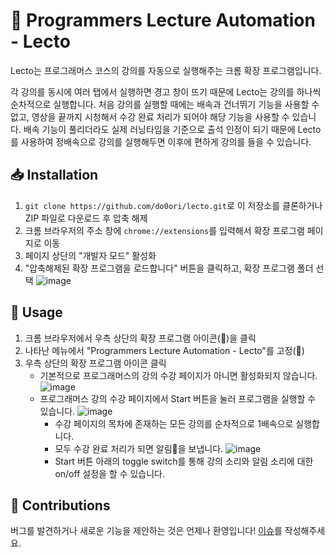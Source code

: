 # 🚀 Programmers Lecture Automation - Lecto
Lecto는 프로그래머스 코스의 강의를 자동으로 실행해주는 크롬 확장 프로그램입니다.

각 강의를 동시에 여러 탭에서 실행하면 경고 창이 뜨기 때문에 Lecto는 강의를 하나씩 순차적으로 실행합니다. 처음 강의를 실행할 때에는 배속과 건너뛰기 기능을 사용할 수 없고, 영상을 끝까지 시청해서 수강 완료 처리가 되어야 해당 기능을 사용할 수 있습니다. 배속 기능이 풀리더라도 실제 러닝타임을 기준으로 출석 인정이 되기 때문에 Lecto를 사용하여 정배속으로 강의를 실행해두면 이후에 편하게 강의를 들을 수 있습니다.

## 📥 Installation

1. `git clone https://github.com/do0ori/lecto.git`로 이 저장소를 클론하거나 ZIP 파일로 다운로드 후 압축 해제
2. 크롬 브라우저의 주소 창에 `chrome://extensions`를 입력해서 확장 프로그램 페이지로 이동
3. 페이지 상단의 "개발자 모드" 활성화
4. "압축해제된 확장 프로그램을 로드합니다" 버튼을 클릭하고, 확장 프로그램 폴더 선택
![image](https://github.com/do0ori/lecto/assets/71831926/be6c0313-fdeb-4c7d-a54a-859f88ac2d68)

## 📖 Usage

1. 크롬 브라우저에서 우측 상단의 확장 프로그램 아이콘(🧩)을 클릭
2. 나타난 메뉴에서 "Programmers Lecture Automation - Lecto"를 고정(📌)
3. 우측 상단의 확장 프로그램 아이콘 클릭
    - 기본적으로 프로그래머스의 강의 수강 페이지가 아니면 활성화되지 않습니다.
        ![image](https://github.com/do0ori/lecto/assets/71831926/b950edff-e09d-4f13-8bf3-decd5ad43b8b)
    - 프로그래머스 강의 수강 페이지에서 Start 버튼을 눌러 프로그램을 실행할 수 있습니다.
        ![image](https://github.com/do0ori/lecto/assets/71831926/25e653fa-217b-4704-91c2-f4d78ff3baa3)
        - 수강 페이지의 목차에 존재하는 모든 강의를 순차적으로 1배속으로 실행합니다.
        - 모두 수강 완료 처리가 되면 알림🔔을 보냅니다.
            ![image](https://github.com/do0ori/lecto/assets/71831926/2725cd0e-5131-41bf-a2b0-ce4c388524ff)
        - Start 버튼 아래의 toggle switch를 통해 강의 소리와 알림 소리에 대한 on/off 설정을 할 수 있습니다.

## 🤝 Contributions
버그를 발견하거나 새로운 기능을 제안하는 것은 언제나 환영입니다! [이슈](https://github.com/do0ori/lecto/issues)를 작성해주세요.